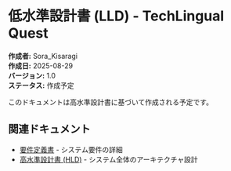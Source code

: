 # 低水準設計書 (LLD) - TechLingual Quest

**作成者:** Sora_Kisaragi  
**作成日:** 2025-08-29  
**バージョン:** 1.0  
**ステータス:** 作成予定 

このドキュメントは高水準設計書に基づいて作成される予定です。

## 関連ドキュメント

- [要件定義書](../requirements/requirements.md) - システム要件の詳細
- [高水準設計書 (HLD)](HLD.md) - システム全体のアーキテクチャ設計
